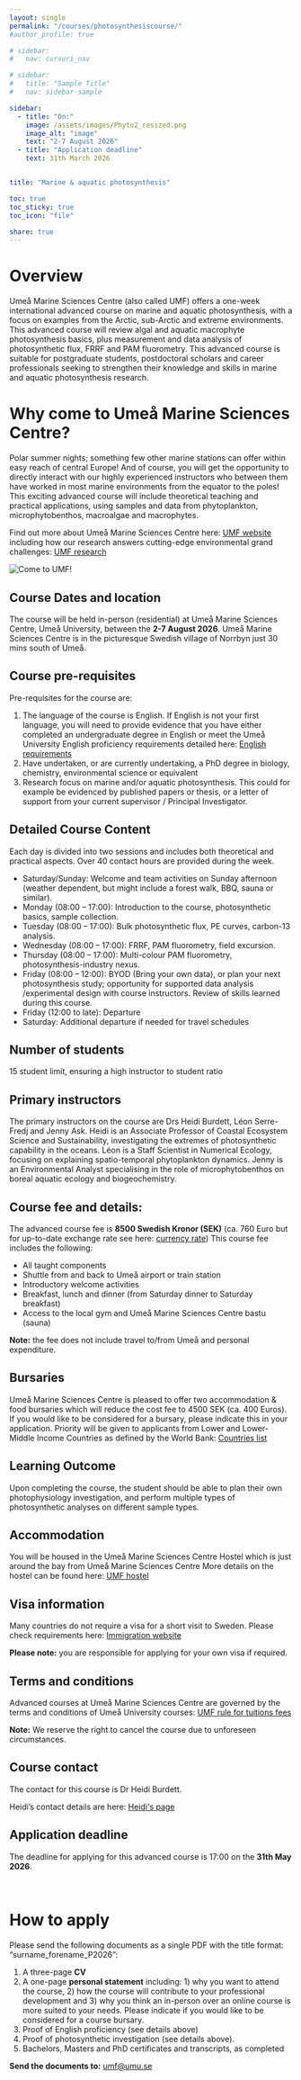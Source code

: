 ```yaml
---
layout: single
permalink: "/courses/photosynthesiscourse/"
#author_profile: true

# sidebar:
#   nav: cursuri_nav

# sidebar:
#   title: "Sample Title"
#   nav: sidebar-sample

sidebar:
  - title: "On:"
    image: /assets/images/Phyto2_resized.png
    image_alt: "image"
    text: "2-7 August 2026"
  - title: "Application deadline"
    text: 31th March 2026


title: "Marine & aquatic photosynthesis"

toc: true
toc_sticky: true
toc_icon: "file"

share: true
---
```


# Overview

Umeå Marine Sciences Centre (also called UMF) offers a one-week international advanced course on marine and aquatic photosynthesis, with a focus on examples from the Arctic, sub-Arctic and extreme environments. This advanced course will review algal and aquatic macrophyte photosynthesis basics, plus measurement and data analysis of photosynthetic flux, FRRF and PAM fluorometry. This advanced course is suitable for postgraduate students, postdoctoral scholars and career professionals seeking to strengthen their knowledge and skills in marine and aquatic photosynthesis research.

# Why come to Umeå Marine Sciences Centre?

Polar summer nights; something few other marine stations can offer within easy reach of central Europe! And of course, you will get the opportunity to directly interact with our highly experienced instructors who between them have worked in most marine environments from the equator to the poles! This exciting advanced course will include theoretical teaching and practical applications, using samples and data from phytoplankton, microphytobenthos, macroalgae and macrophytes. 

Find out more about Umeå Marine Sciences Centre here: [UMF website](https://www.umu.se/en/umea-marine-sciences-centre/)  including how our research answers cutting-edge environmental grand challenges: [UMF research](https://www.umu.se/en/umea-marine-sciences-centre/about-umf/) 


![Come to UMF!](/assets/images/Phare.png)

## Course Dates and location  
The course will be held in-person (residential) at Umeå Marine Sciences Centre, Umeå University, between the **2-7 August 2026**. Umeå Marine Sciences Centre is in the picturesque Swedish village of Norrbyn just 30 mins south of Umeå.

## Course pre-requisites 
Pre-requisites for the course are:
1.	The language of the course is English. If English is not your first language, you will need to provide evidence that you have either completed an undergraduate degree in English or meet the Umeå University English proficiency requirements detailed here: [English requirements](https://www.umu.se/en/education/how-to-apply/entry-requirements/)
2.	Have undertaken, or are currently undertaking, a PhD degree in biology, chemistry, environmental science or equivalent
3.	Research focus on marine and/or aquatic photosynthesis. This could for example be evidenced by published papers or thesis, or a letter of support from your current supervisor / Principal Investigator.

## Detailed Course Content
Each day is divided into two sessions and includes both theoretical and practical aspects. Over 40 contact hours are provided during the week. 
-	Saturday/Sunday: Welcome and team activities on Sunday afternoon (weather dependent, but might include a forest walk, BBQ, sauna or similar).
-	Monday (08:00 – 17:00): Introduction to the course, photosynthetic basics, sample collection.
-	Tuesday (08:00 – 17:00): Bulk photosynthetic flux, PE curves, carbon-13 analysis.
-	Wednesday (08:00 – 17:00): FRRF, PAM fluorometry, field excursion.
-	Thursday (08:00 – 17:00): Multi-colour PAM fluorometry, photosynthesis-industry nexus.
-	Friday (08:00 – 12:00): BYOD (Bring your own data), or plan your next photosynthesis study; opportunity for supported data analysis /experimental design with course instructors. Review of skills learned during this course.
-	Friday (12:00 to late): Departure
-	Saturday: Additional departure if needed for travel schedules

## Number of students 
15 student limit, ensuring a high instructor to student ratio 

## Primary instructors
The primary instructors on the course are Drs Heidi Burdett, Léon Serre-Fredj and Jenny Ask. Heidi is an Associate Professor of Coastal Ecosystem Science and Sustainability, investigating the extremes of photosynthetic capability in the oceans. Léon is a Staff Scientist in Numerical Ecology, focusing on explaining spatio-temporal phytoplankton dynamics. Jenny is an Environmental Analyst specialising in the role of microphytobenthos on boreal aquatic ecology and biogeochemistry.

## Course fee and details:
The advanced course fee is **8500 Swedish Kronor (SEK)** (ca. 760 Euro but for up-to-date exchange rate see here: [currency rate](https://www.xe.com/currencyconverter/convert/?Amount=8500&From=SEK&To=EUR)) 
This course fee includes the following:
- All taught components
- Shuttle from and back to Umeå airport or train station 
- Introductory welcome activities
- Breakfast, lunch and dinner (from Saturday dinner to Saturday breakfast)
- Access to the local gym and Umeå Marine Sciences Centre bastu (sauna)

**Note:** the fee does not include travel to/from Umeå and personal expenditure.

## Bursaries
Umeå Marine Sciences Centre is pleased to offer two accommodation & food bursaries which will reduce the cost fee to 4500 SEK (ca. 400 Euros). If you would like to be considered for a bursary, please indicate this in your application. Priority will be given to applicants from Lower and Lower-Middle Income Countries as defined by the World Bank: [Countries list](https://datatopics.worldbank.org/world-development-indicators/the-world-by-income-and-region.html) 

## Learning Outcome
Upon completing the course, the student should be able to plan their own photophysiology investigation, and perform multiple types of photosynthetic analyses on different sample types.

## Accommodation
You will be housed in the Umeå Marine Sciences Centre Hostel which is just around the bay from Umeå Marine Sciences Centre More details on the hostel can be found here: [UMF hostel](https://www.umu.se/en/umea-marine-sciences-centre/about-umf/eat-and-sleep/) 

## Visa information
Many countries do not require a visa for a short visit to Sweden. Please check requirements here: [Immigration website](https://www.migrationsverket.se/en/you-want-to-apply/visiting-sweden.html) 

**Please note:** you are responsible for applying for your own visa if required.

## Terms and conditions
Advanced courses at Umeå Marine Sciences Centre are governed by the terms and conditions of Umeå University courses: [UMF rule for tuitions fees](https://www.umu.se/globalassets/fristaende-webbar/regelverk/engelska/first--and-second-cycle-education/fs-1.1-495-25-rules-for-tuition-fees.pdf)

**Note:** We reserve the right to cancel the course due to unforeseen circumstances. 

## Course contact
The contact for this course is Dr Heidi Burdett.

Heidi’s contact details are here:  [Heidi's page](https://www.umu.se/en/staff/heidi-burdett/)

## Application deadline
The deadline for applying for this advanced course is 17:00 on the **31th May 2026**.

<br>

# How to apply
Please send the following documents as a single PDF with the title format: “surname_forename_P2026”:
1.	A three-page **CV**
2.	A one-page **personal statement** including: 1) why you want to attend the course, 2) how the course will contribute to your professional development and 3) why you think an in-person over an online course is more suited to your needs. Please indicate if you would like to be considered for a course bursary.
3.	Proof of English proficiency (see details above)
4.	Proof of photosynthetic investigation (see details above).
5.	Bachelors, Masters and PhD certificates and transcripts, as completed 

**Send the documents to:** umf@umu.se 